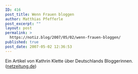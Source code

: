 ```yaml
---
ID: 416
post_title: Wenn Frauen bloggen
author: Matthias Pfefferle
post_excerpt: ""
layout: post
permalink: >
  https://notiz.blog/2007/05/02/wenn-frauen-bloggen/
published: true
post_date: 2007-05-02 12:36:53
---
```

<!-- wp:paragraph -->
<p>Ein Artikel von Kathrin Klette über Deutschlands Bloggerinnen. (<a href="http://www.netzeitung.de/internet/631770.html">netzeitung.de</a>)</p>
<!-- /wp:paragraph -->